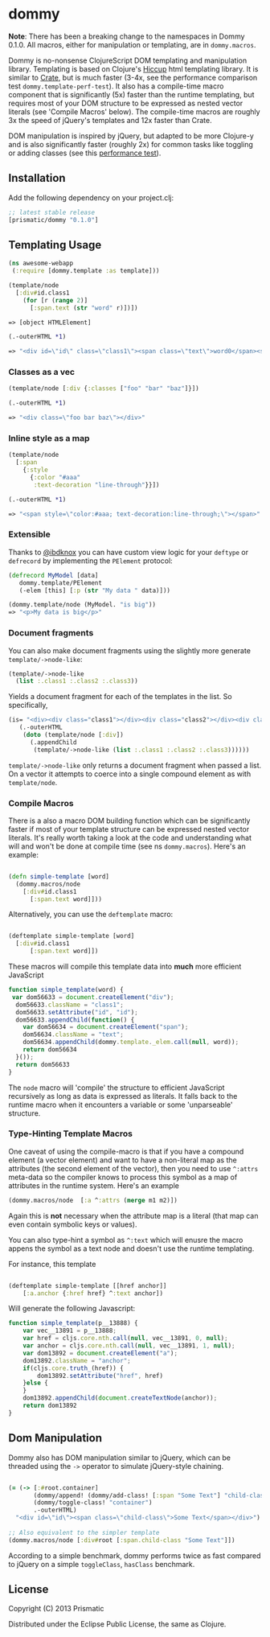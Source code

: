 # dommy

__Note__: There has been a breaking change to the namespaces in Dommy 0.1.0. All macros, either for manipulation
or templating, are in `dommy.macros`.

Dommy is no-nonsense ClojureScript DOM templating and manipulation library. Templating is based on Clojure's [Hiccup](https://github.com/weavejester/hiccup/) html templating library. It is similar to [Crate](https://github.com/ibdknox/crate), but is much faster (3-4x, see the performance comparison test `dommy.template-perf-test`). It also has a compile-time macro component that is significantly (5x) faster than the runtime templating, but requires most of your DOM structure to be expressed as nested vector literals (see 'Compile Macros' below). The compile-time macros are roughly 3x the speed of jQuery's templates and 12x faster than Crate.  

DOM manipulation is inspired by jQuery, but adapted to be more Clojure-y and is also significantly faster (roughly 2x) for common tasks like toggling or adding classes (see this [performance test](https://github.com/Prismatic/dommy/tree/master/test/dommycore_test.clj)).


## Installation

Add the following dependency on your project.clj:

```clojure
;; latest stable release
[prismatic/dommy "0.1.0"]
```

## Templating Usage


```clojure
(ns awesome-webapp
 (:require [dommy.template :as template]))

(template/node
  [:div#id.class1
    (for [r (range 2)]
      [:span.text (str "word" r)])])

=> [object HTMLElement]

(.-outerHTML *1)

=> "<div id=\"id\" class=\"class1\"><span class=\"text\">word0</span><span class=\"text\">word1</span></div>"
```

### Classes as a vec

```clojure
(template/node [:div {:classes ["foo" "bar" "baz"]}])

(.-outerHTML *1)

=> "<div class=\"foo bar baz\"></div>"
```

### Inline style as a map

```clojure
(template/node
  [:span
    {:style
      {:color "#aaa"
       :text-decoration "line-through"}}])

(.-outerHTML *1)

=> "<span style=\"color:#aaa; text-decoration:line-through;\"></span>"
```


### Extensible

Thanks to [@ibdknox](https://github.com/ibdknox/) you can have custom view logic for your <code>deftype</code> or <code>defrecord</code> by implementing the <code>PElement</code> protocol:

```clojure
(defrecord MyModel [data]
   dommy.template/PElement
   (-elem [this] [:p (str "My data " data)]))

(dommy.template/node (MyModel. "is big"))
=> "<p>My data is big</p>"
```

### Document fragments

You can also make document fragments using the slightly more generate `template/->node-like`:

```clojure
(template/->node-like
  (list :.class1 :.class2 :.class3))
```
Yields a document fragment for each of the templates in the list. So specifically,

```clojure
(is= "<div><div class="class1"></div><div class="class2"></div><div class="class3"></div></div>"
   (.-outerHTML
    (doto (template/node [:div])
      (.appendChild 
       (template/->node-like (list :.class1 :.class2 :.class3))))))
```

`template/->node-like` only returns a document fragment when passed a list. On a vector it attempts
to coerce into a single compound element as with `template/node`.

### Compile Macros

There is a also a macro DOM building function which can be significantly faster if most of your template structure can be expressed nested vector literals. It's really worth taking a look at the code and understanding what will and won't be done at compile time (see ns <code>dommy.macros</code>). Here's an example:

```clojure

(defn simple-template [word]
  (dommy.macros/node
    [:div#id.class1
	  [:span.text word]]))
```

Alternatively, you can use the <code>deftemplate</code> macro:


```clojure

(deftemplate simple-template [word]
  [:div#id.class1
	  [:span.text word]])
```

These macros will compile this template data into **much** more efficient JavaScript

```javascript
function simple_template(word) {
 var dom56633 = document.createElement("div");
  dom56633.className = "class1";
  dom56633.setAttribute("id", "id");
  dom56633.appendChild(function() {
    var dom56634 = document.createElement("span");
    dom56634.className = "text";
    dom56634.appendChild(dommy.template._elem.call(null, word));
    return dom56634
  }());
  return dom56633
}

```

The <code>node</code> macro will 'compile' the structure to efficient JavaScript recursively as
long as data is expressed as literals. It falls back to the runtime macro when it encounters a variable
or some 'unparseable' structure. 

### Type-Hinting Template Macros

One caveat of using the compile-macro is that if you have a compound element (a vector element) and want to have a non-literal map as the attributes (the second element of the vector), then you need to use <code>^:attrs</code> meta-data so the compiler knows to process this symbol as a map of attributes in the runtime system. Here's an example


```clojure
(dommy.macros/node  [:a ^:attrs (merge m1 m2)])
```

Again this is **not** necessary when the attribute map is a literal (that map can even contain symbolic keys or values).

You can also type-hint a symbol as <code>^:text</code> which will enusre the macro appens
the symbol as a text node and doesn't use the runtime templating.

For instance, this template

```clojure

(deftemplate simple-template [[href anchor]]
    [:a.anchor {:href href} ^:text anchor])

```

Will generate the following Javascript:


```javascript
function simple_template(p__13888) {
    var vec__13891 = p__13888;
    var href = cljs.core.nth.call(null, vec__13891, 0, null);
    var anchor = cljs.core.nth.call(null, vec__13891, 1, null);
    var dom13892 = document.createElement("a");
    dom13892.className = "anchor";
    if(cljs.core.truth_(href)) {
        dom13892.setAttribute("href", href)
    }else {
    }
    dom13892.appendChild(document.createTextNode(anchor));
    return dom13892
}
```

## Dom Manipulation

Dommy also has DOM manipulation similar to jQuery, which can be threaded using the `->` operator
to simulate jQuery-style chaining.

```clojure

(= (-> [:#root.container]
       (dommy/append! (dommy/add-class! [:span "Some Text"] "child-class"))
  	   (dommy/toggle-class! "container")
       .-outerHTML)
  "<div id=\"id\"><span class=\"child-class\">Some Text</span></div>")
  
;; Also equivalent to the simpler template
(dommy.macros/node [:div#root [:span.child-class "Some Text"]])  
```

According to a simple benchmark, dommy performs twice as fast compared to jQuery on a simple `toggleClass`, `hasClass` benchmark. 

## License

Copyright (C) 2013 Prismatic

Distributed under the Eclipse Public License, the same as Clojure.
